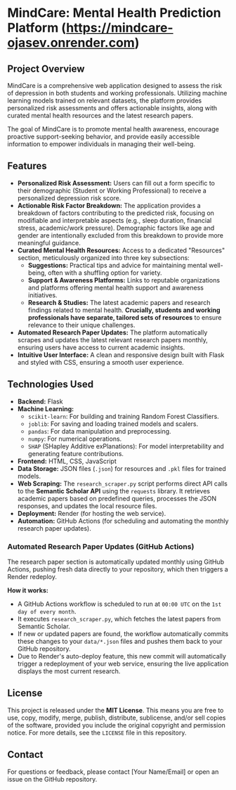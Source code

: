 # MindCare: Mental Health Prediction Platform (https://mindcare-ojasev.onrender.com)

## Project Overview

MindCare is a comprehensive web application designed to assess the risk of depression in both students and working professionals. Utilizing machine learning models trained on relevant datasets, the platform provides personalized risk assessments and offers actionable insights, along with curated mental health resources and the latest research papers.

The goal of MindCare is to promote mental health awareness, encourage proactive support-seeking behavior, and provide easily accessible information to empower individuals in managing their well-being.

## Features

*   **Personalized Risk Assessment:** Users can fill out a form specific to their demographic (Student or Working Professional) to receive a personalized depression risk score.
*   **Actionable Risk Factor Breakdown:** The application provides a breakdown of factors contributing to the predicted risk, focusing on modifiable and interpretable aspects (e.g., sleep duration, financial stress, academic/work pressure). Demographic factors like age and gender are intentionally excluded from this breakdown to provide more meaningful guidance.
*   **Curated Mental Health Resources:** Access to a dedicated "Resources" section, meticulously organized into three key subsections:
    *   **Suggestions:** Practical tips and advice for maintaining mental well-being, often with a shuffling option for variety.
    *   **Support & Awareness Platforms:** Links to reputable organizations and platforms offering mental health support and awareness initiatives.
    *   **Research & Studies:** The latest academic papers and research findings related to mental health.
    **Crucially, students and working professionals have separate, tailored sets of resources** to ensure relevance to their unique challenges.
*   **Automated Research Paper Updates:** The platform automatically scrapes and updates the latest relevant research papers monthly, ensuring users have access to current academic insights.
*   **Intuitive User Interface:** A clean and responsive design built with Flask and styled with CSS, ensuring a smooth user experience.

## Technologies Used

*   **Backend:** Flask
*   **Machine Learning:**
    *   `scikit-learn`: For building and training Random Forest Classifiers.
    *   `joblib`: For saving and loading trained models and scalers.
    *   `pandas`: For data manipulation and preprocessing.
    *   `numpy`: For numerical operations.
    *   `SHAP` (SHapley Additive exPlanations): For model interpretability and generating feature contributions.
*   **Frontend:** HTML, CSS, JavaScript
*   **Data Storage:** JSON files (`.json`) for resources and `.pkl` files for trained models.
*   **Web Scraping:** The `research_scraper.py` script performs direct API calls to the **Semantic Scholar API** using the `requests` library. It retrieves academic papers based on predefined queries, processes the JSON responses, and updates the local resource files. 
*   **Deployment:** Render (for hosting the web service).
*   **Automation:** GitHub Actions (for scheduling and automating the monthly research paper updates).

### Automated Research Paper Updates (GitHub Actions)

The research paper section is automatically updated monthly using GitHub Actions, pushing fresh data directly to your repository, which then triggers a Render redeploy.

**How it works:**
*   A GitHub Actions workflow is scheduled to run at `00:00 UTC` on the `1st day of every month`.
*   It executes `research_scraper.py`, which fetches the latest papers from Semantic Scholar.
*   If new or updated papers are found, the workflow automatically commits these changes to your `data/*.json` files and pushes them back to your GitHub repository.
*   Due to Render's auto-deploy feature, this new commit will automatically trigger a redeployment of your web service, ensuring the live application displays the most current research.

## License

This project is released under the **MIT License**. This means you are free to use, copy, modify, merge, publish, distribute, sublicense, and/or sell copies of the software, provided you include the original copyright and permission notice. For more details, see the `LICENSE` file in this repository.

## Contact

For questions or feedback, please contact [Your Name/Email] or open an issue on the GitHub repository.
